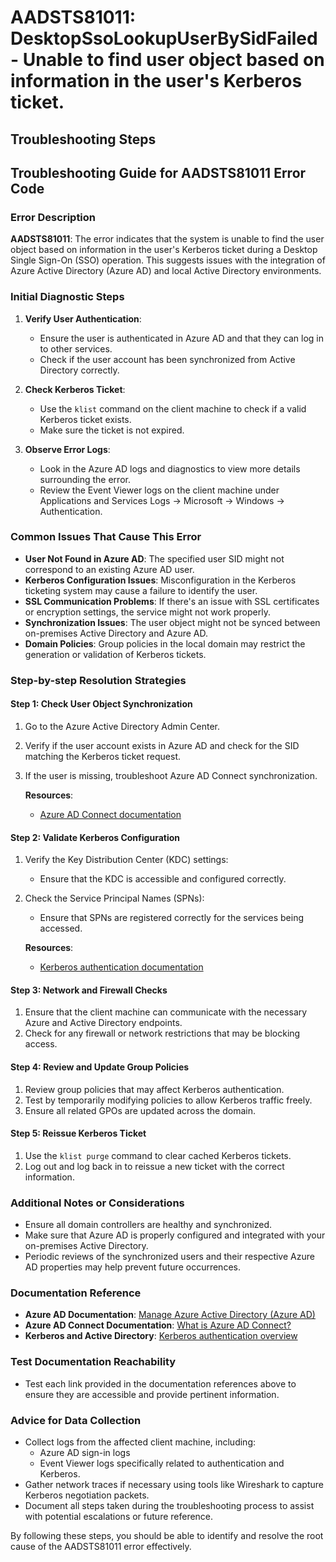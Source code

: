 
# AADSTS81011: DesktopSsoLookupUserBySidFailed - Unable to find user object based on information in the user's Kerberos ticket.


## Troubleshooting Steps
## Troubleshooting Guide for AADSTS81011 Error Code

### Error Description
**AADSTS81011**: The error indicates that the system is unable to find the user object based on information in the user's Kerberos ticket during a Desktop Single Sign-On (SSO) operation. This suggests issues with the integration of Azure Active Directory (Azure AD) and local Active Directory environments.

### Initial Diagnostic Steps
1. **Verify User Authentication**:
   - Ensure the user is authenticated in Azure AD and that they can log in to other services.
   - Check if the user account has been synchronized from Active Directory correctly.

2. **Check Kerberos Ticket**:
   - Use the `klist` command on the client machine to check if a valid Kerberos ticket exists.
   - Make sure the ticket is not expired.

3. **Observe Error Logs**:
   - Look in the Azure AD logs and diagnostics to view more details surrounding the error.
   - Review the Event Viewer logs on the client machine under Applications and Services Logs -> Microsoft -> Windows -> Authentication.

### Common Issues That Cause This Error
- **User Not Found in Azure AD**: The specified user SID might not correspond to an existing Azure AD user.
- **Kerberos Configuration Issues**: Misconfiguration in the Kerberos ticketing system may cause a failure to identify the user.
- **SSL Communication Problems**: If there's an issue with SSL certificates or encryption settings, the service might not work properly.
- **Synchronization Issues**: The user object might not be synced between on-premises Active Directory and Azure AD.
- **Domain Policies**: Group policies in the local domain may restrict the generation or validation of Kerberos tickets.

### Step-by-step Resolution Strategies
#### Step 1: Check User Object Synchronization
1. Go to the Azure Active Directory Admin Center.
2. Verify if the user account exists in Azure AD and check for the SID matching the Kerberos ticket request.
3. If the user is missing, troubleshoot Azure AD Connect synchronization.

   **Resources**:
   - [Azure AD Connect documentation](https://docs.microsoft.com/en-us/azure/active-directory/hybrid/deploy/connect-install-new)

#### Step 2: Validate Kerberos Configuration
1. Verify the Key Distribution Center (KDC) settings:
   - Ensure that the KDC is accessible and configured correctly.
2. Check the Service Principal Names (SPNs):
   - Ensure that SPNs are registered correctly for the services being accessed.

   **Resources**:
   - [Kerberos authentication documentation](https://docs.microsoft.com/en-us/windows-server/security/kerberos/kerberos-authentication)

#### Step 3: Network and Firewall Checks
1. Ensure that the client machine can communicate with the necessary Azure and Active Directory endpoints. 
2. Check for any firewall or network restrictions that may be blocking access.

#### Step 4: Review and Update Group Policies
1. Review group policies that may affect Kerberos authentication.
2. Test by temporarily modifying policies to allow Kerberos traffic freely.
3. Ensure all related GPOs are updated across the domain.

#### Step 5: Reissue Kerberos Ticket
1. Use the `klist purge` command to clear cached Kerberos tickets.
2. Log out and log back in to reissue a new ticket with the correct information.
  
### Additional Notes or Considerations
- Ensure all domain controllers are healthy and synchronized.
- Make sure that Azure AD is properly configured and integrated with your on-premises Active Directory.
- Periodic reviews of the synchronized users and their respective Azure AD properties may help prevent future occurrences.

### Documentation Reference
- **Azure AD Documentation**: [Manage Azure Active Directory (Azure AD)](https://docs.microsoft.com/en-us/azure/active-directory/)
- **Azure AD Connect Documentation**: [What is Azure AD Connect?](https://docs.microsoft.com/en-us/azure/active-directory/hybrid/whatis-azure-ad-connect)
- **Kerberos and Active Directory**: [Kerberos authentication overview](https://docs.microsoft.com/en-us/windows-server/security/kerberos/kerberos-authentication-overview)

### Test Documentation Reachability
- Test each link provided in the documentation references above to ensure they are accessible and provide pertinent information.

### Advice for Data Collection
- Collect logs from the affected client machine, including:
  - Azure AD sign-in logs
  - Event Viewer logs specifically related to authentication and Kerberos.
- Gather network traces if necessary using tools like Wireshark to capture Kerberos negotiation packets.
- Document all steps taken during the troubleshooting process to assist with potential escalations or future reference.

By following these steps, you should be able to identify and resolve the root cause of the AADSTS81011 error effectively.